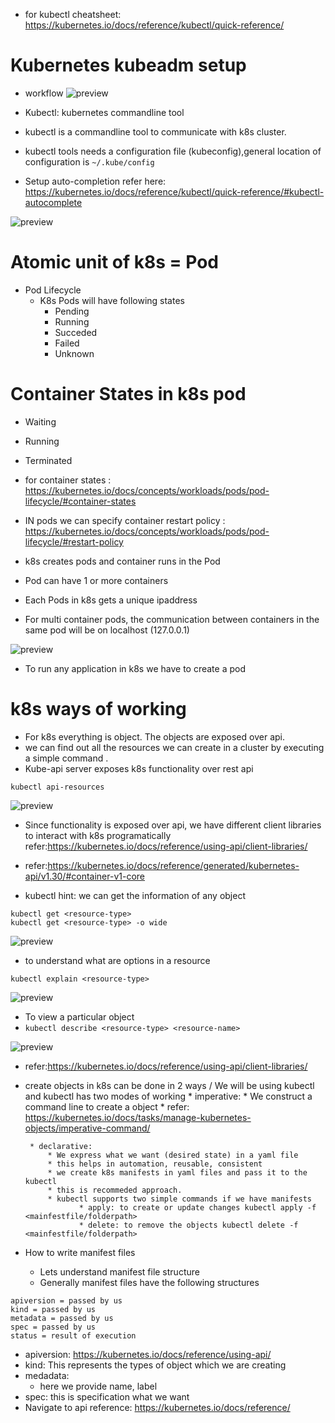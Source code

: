 * for kubectl cheatsheet: https://kubernetes.io/docs/reference/kubectl/quick-reference/
# Kubernetes kubeadm setup
* workflow
![preview](images/31.png)
* Kubectl: kubernetes commandline tool
* kubectl is a commandline tool to communicate with k8s cluster.
* kubectl tools needs a configuration file (kubeconfig),general location of configuration is             `~/.kube/config`

* Setup auto-completion refer here: https://kubernetes.io/docs/reference/kubectl/quick-reference/#kubectl-autocomplete

![preview](images/35.png)


# Atomic unit of k8s = Pod

* Pod Lifecycle 
   * K8s Pods will have following states
        * Pending
        * Running 
        * Succeded
        * Failed 
        * Unknown

# Container States in k8s pod

   * Waiting
   * Running 
   * Terminated 
   * for container states : https://kubernetes.io/docs/concepts/workloads/pods/pod-lifecycle/#container-states
   * IN pods we can specify container restart policy : https://kubernetes.io/docs/concepts/workloads/pods/pod-lifecycle/#restart-policy
     
* k8s creates pods and container runs in the Pod
* Pod can have 1 or more containers
* Each Pods in k8s gets a unique ipaddress
* For multi container pods, the communication between containers in the same pod will be on localhost (127.0.0.1) 

![preview](images/32.png)

* To run any application in k8s we have to create a pod

# k8s ways of working

* For k8s everything is object. The objects are exposed over api.
* we can find out all the resources we can create in a cluster by executing a simple command . 
* Kube-api server exposes k8s functionality over rest api

```
kubectl api-resources
```
![preview](images/33.png)

* Since functionality is exposed over api, we have different client libraries to interact with k8s programatically refer:https://kubernetes.io/docs/reference/using-api/client-libraries/
* refer:https://kubernetes.io/docs/reference/generated/kubernetes-api/v1.30/#container-v1-core

* kubectl hint: we can get the information of any object

``` 
kubectl get <resource-type>
kubectl get <resource-type> -o wide 
```
![preview](images/34.png)

* to understand what are options in a resource

`kubectl explain <resource-type>`

![preview](images)

* To view a particular object
* `kubectl describe <resource-type> <resource-name>`
  
![preview](images/36.png)

* refer:https://kubernetes.io/docs/reference/using-api/client-libraries/

* create objects in k8s can be done in 2 ways / We will be using kubectl and kubectl has two modes of working
       * imperative:
           * We construct a command line to create a object
           * refer: https://kubernetes.io/docs/tasks/manage-kubernetes-objects/imperative-command/
       
       * declarative:
           * We express what we want (desired state) in a yaml file
           * this helps in automation, reusable, consistent
           * we create k8s manifests in yaml files and pass it to the kubectl
           * this is recommeded approach.
           * kubectl supports two simple commands if we have manifests 
                  * apply: to create or update changes kubectl apply -f <mainfestfile/folderpath>
                  * delete: to remove the objects kubectl delete -f <mainfestfile/folderpath>

* How to write manifest files
    * Lets understand manifest file structure
    * Generally manifest files have the following structures

```
apiversion = passed by us 
kind = passed by us 
metadata = passed by us 
spec = passed by us 
status = result of execution
```   

* apiversion: https://kubernetes.io/docs/reference/using-api/
* kind: This represents the types of object which we are creating
* medadata:
     * here we provide name, label
* spec: this is specification what we want 
* Navigate to api reference: https://kubernetes.io/docs/reference/
